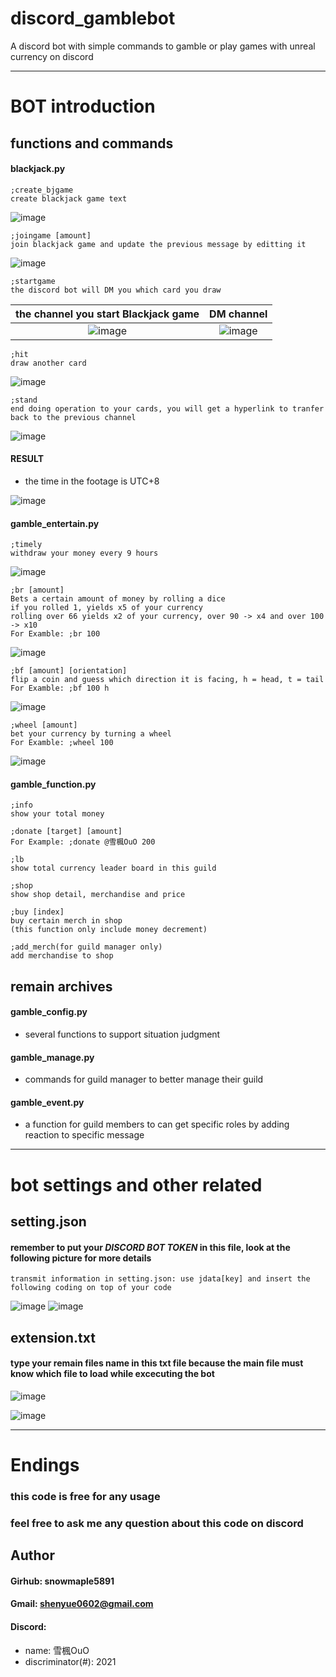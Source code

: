 # discord_gamblebot
A discord bot with simple commands to gamble or play games with unreal currency on discord

---

# BOT introduction
## functions and commands

#### blackjack.py

    ;create_bjgame
    create blackjack game text
![image](https://user-images.githubusercontent.com/80057212/158068855-d0b1154c-c3d3-4cc7-9872-3992b2b87b6f.png)

    ;joingame [amount]
    join blackjack game and update the previous message by editting it
![image](https://user-images.githubusercontent.com/80057212/158068900-d843836f-f3af-4c11-99b3-1702f138f7e0.png)

    ;startgame
    the discord bot will DM you which card you draw
|the channel you start Blackjack game|DM channel|
|:----:|:----:|
|![image](https://user-images.githubusercontent.com/80057212/158069106-c7a2ac3b-2cc1-413e-80d0-35263b472203.png)|![image](https://user-images.githubusercontent.com/80057212/158069113-b949f49a-91ba-49f3-b459-632aa85a7df7.png)|

    ;hit
    draw another card
![image](https://user-images.githubusercontent.com/80057212/158069154-ccb8d0b3-f3c0-4cb5-bbf4-a0a625e0eb60.png)

    ;stand
    end doing operation to your cards, you will get a hyperlink to tranfer back to the previous channel
![image](https://user-images.githubusercontent.com/80057212/158071115-af4146b1-8930-42df-9b6b-8a7000b96b67.png)

#### RESULT
 - the time in the footage is UTC+8

![image](https://user-images.githubusercontent.com/80057212/158069268-47719698-ee36-46d6-8903-b8dead17df0a.png)

#### gamble_entertain.py

    ;timely
    withdraw your money every 9 hours
![image](https://user-images.githubusercontent.com/80057212/158070892-f5529c56-452a-4ac2-a3f7-386ea170166d.png)

    ;br [amount]
    Bets a certain amount of money by rolling a dice
    if you rolled 1, yields x5 of your currency
    rolling over 66 yields x2 of your currency, over 90 -> x4 and over 100 -> x10
    For Examble: ;br 100
![image](https://user-images.githubusercontent.com/80057212/158070912-dce2ad3d-1cd0-4720-9583-3ca74b0628ff.png)

    ;bf [amount] [orientation]
    flip a coin and guess which direction it is facing, h = head, t = tail
    For Examble: ;bf 100 h
![image](https://user-images.githubusercontent.com/80057212/158070924-571f48c6-b22c-41d1-a361-dd7eb845bf82.png)

    ;wheel [amount]
    bet your currency by turning a wheel
    For Examble: ;wheel 100
![image](https://user-images.githubusercontent.com/80057212/158067018-65e8e580-8ff2-4b8d-ac00-373bea90c0b2.png)

#### gamble_function.py

    ;info
    show your total money

    ;donate [target] [amount]
    For Example: ;donate @雪楓OuO 200
    
    ;lb
    show total currency leader board in this guild
    
    ;shop
    show shop detail, merchandise and price
    
    ;buy [index]
    buy certain merch in shop
    (this function only include money decrement)
    
    ;add_merch(for guild manager only)
    add merchandise to shop

## remain archives
#### gamble_config.py
 - several functions to support situation judgment

#### gamble_manage.py
 - commands for guild manager to better manage their guild

#### gamble_event.py
 - a function for guild members to can get specific roles by adding reaction to specific message

---

# bot settings and other related
## setting.json
#### remember to put your ***DISCORD BOT TOKEN*** in this file, look at the following picture for more details
    transmit information in setting.json: use jdata[key] and insert the following coding on top of your code
![image](https://user-images.githubusercontent.com/80057212/158069982-e2031a2a-bab6-4919-a85d-41128cf1d499.png)
![image](https://user-images.githubusercontent.com/80057212/158070105-a5b62756-97b7-4611-84d9-1f32b0f94e4b.png)

## extension.txt
#### type your remain files name in this txt file because the main file must know which file to load while excecuting the bot 
![image](https://user-images.githubusercontent.com/80057212/158070417-834a3e3e-53b0-492a-a49d-3102931b93cc.png)

![image](https://user-images.githubusercontent.com/80057212/158070524-1f431835-0518-406c-9ced-c0117f1ffc46.png)

---

# Endings
### this code is free for any usage
### feel free to ask me any question about this code on discord

## Author
#### Girhub: snowmaple5891
#### Gmail: shenyue0602@gmail.com
#### Discord:
 - name: 雪楓OuO
 - discriminator(#): 2021
